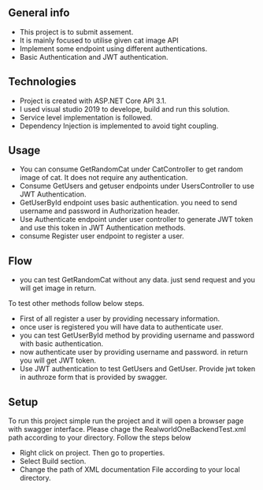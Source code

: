 ﻿## General info
* This project is to submit assement. 
* It is mainly focused to utilise given cat image API 
* Implement some endpoint using different authentications.
* Basic Authentication and JWT authentication.
	
## Technologies

* Project is created with ASP.NET Core API 3.1.
* I used visual studio 2019 to develope, build and run this solution.
* Service level implementation is followed.
* Dependency Injection is implemented to avoid tight coupling.

## Usage
* You can consume GetRandomCat under CatController to get random image of cat. It does not require any authentication.
* Consume GetUsers and getuser endpoints under UsersController to use JWT Authentication.
* GetUserById endpoint uses basic authentication. you need to send username and password in Authorization header.
* Use Authenticate endpoint under user controller to generate JWT token and use this token in JWT Authentication methods.
* consume Register user endpoint to register a user. 

## Flow
* you can test GetRandomCat without any data. just send request and you will get image in return.

To test other methods follow below steps.

* First of all register a user by providing necessary information.
* once user is registered you will have data to authenticate user.
* you can test GetUserById method by providing username and password with basic authentication.
* now authenticate user by providing username and password. in return you will get JWT token.
* Use JWT authentication to test GetUsers and GetUser. Provide jwt token in authroze form that is provided by swagger.

## Setup
To run this project simple run the project and it will open a browser page with swagger interface.
Please chage the RealworldOneBackendTest.xml path according to your directory. 
Follow the steps below
* Right click on project. Then go to properties.
* Select Build section.
* Change the path of XML documentation File  according to your local directory. 
